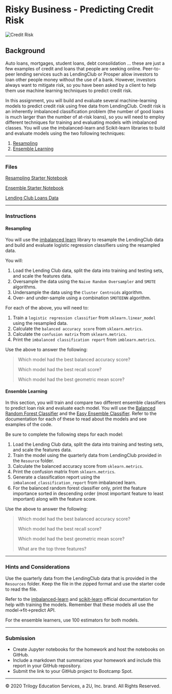 # Risky Business - Predicting Credit Risk

![Credit Risk](Images/credit-risk.jpg)

## Background

Auto loans, mortgages, student loans, debt consolidation ... these are just a few examples of credit and loans that people are seeking online. Peer-to-peer lending services such as LendingClub or Prosper allow investors to loan other people money without the use of a bank. However, investors always want to mitigate risk, so you have been asked by a client to help them use machine learning techniques to predict credit risk.

In this assignment, you will build and evaluate several machine-learning models to predict credit risk using free data from LendingClub. Credit risk is an inherently imbalanced classification problem (the number of good loans is much larger than the number of at-risk loans), so you will need to employ different techniques for training and evaluating models with imbalanced classes. You will use the imbalanced-learn and Scikit-learn libraries to build and evaluate models using the two following techniques:

1. [Resampling](#Resampling)
2. [Ensemble Learning](#Ensemble-Learning)

---

### Files

[Resampling Starter Notebook](Starter_Code/credit_risk_resampling.ipynb)

[Ensemble Starter Notebook](Starter_Code/credit_risk_ensemble.ipynb)

[Lending Club Loans Data](Instructions/Resources/LoanStats_2019Q1.csv.zip)

---

### Instructions

#### Resampling

You will use the [imbalanced learn](https://imbalanced-learn.readthedocs.io) library to resample the LendingClub data and build and evaluate logistic regression classifiers using the resampled data.

You will:

1. Load the Lending Club data, split the data into training and testing sets, and scale the features data.
2. Oversample the data using the `Naive Random Oversampler` and `SMOTE` algorithms.
3. Undersample the data using the `Cluster Centroids` algorithm.
4. Over- and under-sample using a combination `SMOTEENN` algorithm.

For each of the above, you will need to:

1. Train a `logistic regression classifier` from `sklearn.linear_model` using the resampled data.
2. Calculate the `balanced accuracy score` from `sklearn.metrics`.
3. Calculate the `confusion matrix` from `sklearn.metrics`.
4. Print the `imbalanced classification report` from `imblearn.metrics`.

Use the above to answer the following:

> Which model had the best balanced accuracy score?
>
> Which model had the best recall score?
>
> Which model had the best geometric mean score?

#### Ensemble Learning

In this section, you will train and compare two different ensemble classifiers to predict loan risk and evaluate each model. You will use the [Balanced Random Forest Classifier](https://imbalanced-learn.readthedocs.io/en/stable/generated/imblearn.ensemble.BalancedRandomForestClassifier.html#imblearn-ensemble-balancedrandomforestclassifier) and the [Easy Ensemble Classifier](https://imbalanced-learn.readthedocs.io/en/stable/generated/imblearn.ensemble.EasyEnsembleClassifier.html#imblearn-ensemble-easyensembleclassifier). Refer to the documentation for each of these to read about the models and see examples of the code.

Be sure to complete the following steps for each model:

1. Load the Lending Club data, split the data into training and testing sets, and scale the features data.
2. Train the model using the quarterly data from LendingClub provided in the `Resource` folder.
3. Calculate the balanced accuracy score from `sklearn.metrics`.
4. Print the confusion matrix from `sklearn.metrics`.
5. Generate a classification report using the `imbalanced_classification_report` from imbalanced learn.
6. For the balanced random forest classifier only, print the feature importance sorted in descending order (most important feature to least important) along with the feature score.

Use the above to answer the following:

> Which model had the best balanced accuracy score?
>
> Which model had the best recall score?
>
> Which model had the best geometric mean score?
>
> What are the top three features?

---

### Hints and Considerations

Use the quarterly data from the LendingClub data that is provided in the `Resources` folder. Keep the file in the zipped format and use the starter code to read the file.

Refer to the [imbalanced-learn](https://imbalanced-learn.readthedocs.io/en/stable/) and [scikit-learn](https://scikit-learn.org/stable/) official documentation for help with training the models. Remember that these models all use the model->fit->predict API.

For the ensemble learners, use 100 estimators for both models.

---

### Submission

* Create Jupyter notebooks for the homework and host the notebooks on GitHub.
* Include a markdown that summarizes your homework and include this report in your GitHub repository.
* Submit the link to your GitHub project to Bootcamp Spot.

---

© 2020 Trilogy Education Services, a 2U, Inc. brand. All Rights Reserved.
